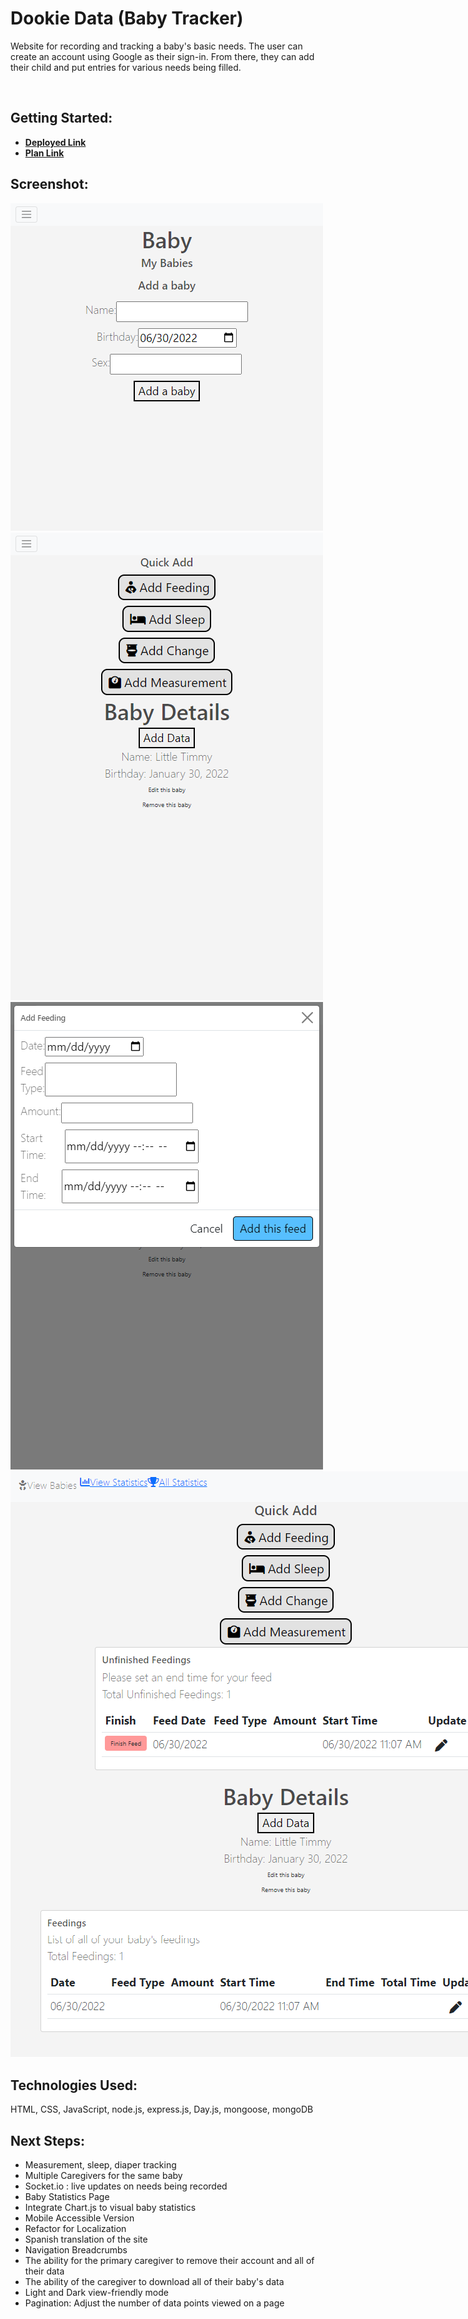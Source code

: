 # Dookie Data (Baby Tracker)
<p>Website for recording and tracking a baby's basic needs. The user can  create an account using Google as their sign-in. From there, they can add their child and put entries for various needs being filled.</p><br> 

## Getting Started: 
- **[Deployed Link](https://dookie-data.herokuapp.com/)**
- **[Plan Link](https://trello.com/b/UXagERsE/baby-tracker)**<br>

## Screenshot: 
<img src="https://raw.githubusercontent.com/crawfordwebdev/baby-tracker/main/assets/github/mobile01.png" alt="Screenshot of a mobile view of the Baby Tracker Application" style="max-width: 95vw;">
<img src="https://raw.githubusercontent.com/crawfordwebdev/baby-tracker/main/assets/github/mobile02.png" alt="Screenshot of a mobile view of the Baby Tracker Application" style="max-width: 95vw;">
<img src="https://raw.githubusercontent.com/crawfordwebdev/baby-tracker/main/assets/github/mobile03.png" alt="Screenshot of a mobile view of the Baby Tracker Application" style="max-width: 95vw;">
<img src="https://raw.githubusercontent.com/crawfordwebdev/baby-tracker/main/assets/github/desktop.png" alt="Screenshot of a desktop view of the Baby Tracker Application" style="max-width: 95vw;">

## Technologies Used: 
HTML, CSS, JavaScript, node.js, express.js, Day.js, mongoose, mongoDB<br>

## Next Steps:
- Measurement, sleep, diaper tracking
- Multiple Caregivers for the same baby
- Socket.io : live updates on needs being recorded
- Baby Statistics Page
- Integrate Chart.js to visual baby statistics
- Mobile Accessible Version
- Refactor for Localization
- Spanish translation of the site
- Navigation Breadcrumbs
- The ability for the primary caregiver to remove their account and all of their data 
- The ability of the caregiver to download all of their baby's data
- Light and Dark view-friendly mode
- Pagination: Adjust the number of data points viewed on a page